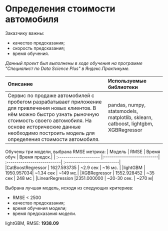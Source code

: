 # Определения стоимости автомобиля

Заказчику важны:

- качество предсказания;
- скорость предсказания;
- время обучения.

*Данный проект был выполнены в ходе обучения на программе "Специалист по Data Science Plus" в Яндекс.Практикуме.*

| Описание           | Используемые библиотеки                     |
| :--------------------- |:---------------------------|
| Сервис по продаже автомобилей с пробегом  разрабатывает приложение для привлечения новых клиентов. В нём можно быстро узнать рыночную стоимость своего автомобиля. На основе исторические данные необходимо построить модель для определения стоимости автомобиля.| pandas, numpy, statsmodels, matplotlib, sklearn, catboost, lightgbm, XGBRegressor|

Обучены три модели, выбрана RMSE метрика:
| Модель         | RMSE | Время обуч | Время предск.|
| :--------------------- |:---------------------------| :---------------------------| :---------------------------|
|CatBoostRegressor	| 1627.593735 |	~2.9 сек |	~16 мс. |
|lightGBM	| 1950.957034|	~1.34 сек |	~149 мс.|
|XGBRegressor | 1552.928452 | ~35 сек |	248 мс |
|LinearRegression |2351.000000 | ~20-30 сек. | ~270 м|



Выбрана лучшая модель, исходя из следующих критериев:

* RMSE < 2500 
* качество предсказания;
* время обучения модели;
* время предсказания модели.

lightGBM, RMSE: **1938.09**

